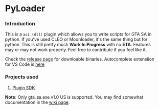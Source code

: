 # PyLoader


### Introduction
This is a `asi (dll)` plugin which allows you to write scripts for GTA SA in python. If you've used CLEO or Moonloader, it's the same thing but for python. This is still pretty 
much **Work In Progress** with no **ETA**. Features may or may not work properly. Feel free to contribute if you feel like it.

Check the [release page](https://github.com/user-grinch/PyLoaderSA/releases) for downloable binaries. Autocomplete extensiion for VS Code is [here](https://marketplace.visualstudio.com/items?itemName=Grinch.sa-pyloader)

### Projects used
1. [Plugin SDK](https://github.com/DK22Pac/plugin-sdk)

**Note:** Only gta_sa.exe v1.0 US is supported. You may find somewhat documentation in the [wiki page](https://github.com/user-grinch/PyLoaderSA/wiki/).
